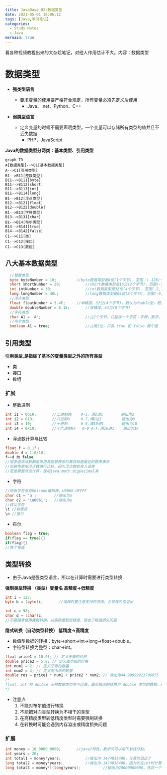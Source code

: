 ```yaml
---
title: JavaBase_02:数据类型
date: 2021-05-01 16:06:12
tags: [Java,学习笔记]
categories: 
  - Study Notes
  - Java
mermaid: true
---
```

看各种视频教程出来的大杂烩笔记，对他人作用估计不大。内容：数据类型
<!-- more -->
# 数据类型

- **强类型语言**
  - 要求变量的使用要严格符合规定，所有变量必须先定义后使用
    - Java、.net、Python、C++


- **弱类型语言**
  - 定义变量的时候不需要声明类型，一个变量可以存储所有类型的值并且不丢失数据
    - PHP，JavaScript

**Java的数据类型分两类：基本类型、引用类型**
  
```mermaid
graph TD
A[数据类型]-->B1[基本数据类型]
A-->C1[引用类型]
B1-->B11[整数类型]
B11-->B111[byte]
B11-->B112[short]
B11-->B113[int]
B11-->B114[long]
B1-->B12[浮点类型]
B12-->B121[float]
B12-->B122[double]
B1-->B13[字符类型]
B13-->B131[char]
B1-->B14[布尔类型]
B14-->B141[true]
B14-->B142[false]
C1-->C11[类]
C1-->C12[接口]
C1-->C13[数组]
```


## 八大基本数据类型

```java
  //整数类型
  byte byteNumber = 10;			//byte数据类型是8位(1个字节)，范围：(-128)～(127)
  short shortNumber = 20;			//short数据类型是16位(2个字节)，范围(-32768)～(32767)
  int intNumber = 30;				//int数据类型是32位(4个字节)，范围(-2,147,483,648)～(2,147,483,647)
  long longNumber = 40L;			//long数据类型是64位(8个字节)，范围(-9,223,372,036,854,775,808)～(9,223,372,036,854,775,807),末尾加L作为区分
  //浮点类型
  float floatNumber = 3.4F;		//单精度、32位(4个字节)，默认为double型，若要使用float需要在末尾加F
  double doubleNumber = 6.18;		//双精度、64位(8个字节)
  //字符类型
  char A1 = 'A';					//占2个字节，只能存一个字符：字母，数字，字，符号：'A','中'	(String 不是关键字，是类)
  //布尔类型
  boolean A1 = true;				//占用1位，只有 true 和 false 两个值
```

## 引用类型

**引用类型,是指除了基本的变量类型之外的所有类型**

- 类
- 接口
- 数组

### 扩展

- 整数进制
```java
int i1 = 0b10;       //二进制0b	0-1，满2进1        输出为2
int i2 = 010;        //八进制0     0-7,满8进1         输出为8
int i3 = 10;		 //十进制      0-9,满10进1        输出为10
int i4 = 0x10;       //十六进制0x   0-9 A-F,满16进1    输出为16
```

- 浮点数计算与比较
```java
float f = 0.1f；
double d = 1.0/10；
f==d 为 false
//很多值浮点数都是采用其能够表示的离目标值最近的数来表示
//应避免使用浮点数进行比较，因为浮点数有舍入误差
//若是需要浮点计算，使用java.math.BigDecimal类
```

- 字符
```java
//所有字符来自Unicode编码表，U0000-UFFFF
char c1 = 'a';        //输出为a
char c2 = '\u0061';   //输出为a
//转义字符
\t //制表符
\n //换行
```

- 布尔
```java
boolean flag = true;
if(flag == true){}
if(flag){}
//两个等值
```

## 类型转换

- 由于Java是强类型语言，所以在计算时需要进行类型转换

**强制类型转换 （类型）变量名   高精度→低精度**
```java
int i = 127;
byte b = (byte)i;		//强转时要注意支持的范围，会导致内存溢出

int c = 98;
char d = (char)c;
//不要随意使用强制转换，从高精度到低精度，隐含了精度损失问题
```

**隐式转换（自动类型转换）    低精度→高精度**
  - 数值型数据的转换：byte→short→int→long→float→double。
  - 字符型转换为整型：char→int。
```java
float price1 = 10.9f; // 定义牙膏的价格
double price2 = 5.8; // 定义面巾纸的价格
int num1 = 2; // 定义牙膏的数量
int num2 = 4; // 定义面巾纸的数量
double res = price1 * num1 + price2 * num2; // 输出为44.99999923706055
/*
float、int 和 double 三种数据类型参与运算，最后输出的结果为 double 类型的数据。这种转换一般称为“表达式中类型的自动提升”
*/
```

- 注意点 
    1. 不能对布尔值进行转换
    2. 不能把对向类型转换为不相干的类型
    3. 在高精度类型转低精度类型时需要强制转换
    4. 在转换时可能会遇到内存溢出或精度损失问题

### 扩展

```java
int money = 10_0000_0000;		//java7特性，数字间可以用下划线分割;
int years = 20;
int total1 = money*years;			//输出为-1474836480，计算时溢出了
long total2 = money*years;			//输出为-1474836480，因为先在int时计算，然后再转为long
long total3 = money*((long)years);			//输出为20000000000，先将一个数强转为long
```

